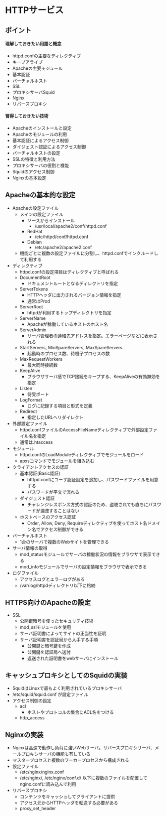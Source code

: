 HTTPサービス
===

## ポイント

#### 理解しておきたい用語と概念

* httpd.confの主要なディレクティブ
* キープアライブ
* Apacheの主要モジュール
* 基本認証
* バーチャルホスト
* SSL
* プロキシサーバSquid
* Nginx
* リバースプロキシ

#### 習得しておきたい技術

* Apacheのインストールと設定
* Apacheのモジュールの利用
* 基本認証によるアクセス制御
* ダイジェスト認証によるアクセス制御
* バーチャルホストの設定
* SSLの特徴と利用方法
* プロキシサーバの役割と機能
* Squidのアクセス制御
* Nginxの基本設定

## Apacheの基本的な設定

* Apacheの設定ファイル
    * メインの設定ファイル
        * ソースからインストール
            * /usr/local/apache2/conf/httpd.conf
        * RedHat
            * /etc/httpd/conf/httpd.conf
        * Debian
            * /etc/apache2/apache2.conf
    * 機能ごとに複数の設定ファイルに分割し、httpd.confでインクルードして利用する
* ディレクティブ
    * httpd.confの設定項目はディレクティブと呼ばれる
    * DocumentRoot
        * ドキュメントルートとなるディレクトリを指定
    * ServerTokens
        * HTTPヘッダに出力されるバージョン情報を指定
        * 通常はProd
    * ServerRoot
        * httpdが利用するトップディレクトリを指定
    * ServerName
        * Apacheが稼働しているホストのホスト名
    * ServerAdmin
        * サーバ管理者の連絡先アドレスを指定。エラーページなどに表示される
    * StartServers, MinSpareServers, MaxSpareServers
        * 起動時のプロセス数、待機子プロセスの数
    * MaxRequestWorkers
        * 最大同時接続数
    * KeepAlive
        * ブラウザサーバ感でTCP接続をキープする、KeepAliveの有効無効を指定
    * Listen
        * 待受ポート
    * LogFormat
        * ログに記録する項目と形式を定義
    * Redirect
        * 指定したURLへリダイレクト
* 外部設定ファイル
    * httpd.confファイルのAccessFileNameディレクティブで外部設定ファイル名を指定
    * 通常は.htaccess
* モジュール
    * httpd.confのLoadModuleディレクティブでモジュールをロード
    * apxsコマンドでモジュールを組み込む
* クライアントアクセスの認証
    * 基本認証(Basic認証)
        * htttpd.confにユーザ認証設定を追加し、パスワードファイルを用意する
        * パスワードが平文で流れる
    * ダイジェスト認証
        * チャレンジレスポンス方式の認証のため、盗聴されても直ちにパスワードが漏洩することはない
    * ホストベースのアクセス認証
        * Order, Allow, Deny, Requireディレクティブを使ってホスト名ドメイン名でアクセス制御ができる
* バーチャルホスト
    * 1台のサーバで複数のWebサイトを管理できる
* サーバ情報の取得
    * mod_statusモジュールでサーバの稼働状況の情報をブラウザで表示できる
    * mod_infoモジュールでサーバの設定情報をブラウザで表示できる
* ログファイル
    * アクセスログとエラーログがある
    * /var/log/httpdディレクトリ以下に格納

## HTTPS向けのApacheの設定

* SSL
    * 公開鍵暗号を使ったセキュリティ技術
    * mod_sslモジュールを使用
    * サーバ証明書によってサイトの正当性を証明
    * サーバ証明書を認証局から入手する手順
        * 公開鍵と暗号鍵を作成
        * 公開鍵を認証局へ送付
        * 返送された証明書をwebサーバにインストール

## キャッシュプロキシとしてのSquidの実装

* SquidはLinuxで最もよく利用されているプロキシサーバ
* /etc/squid/squid.conf が設定ファイル
* アクセス制御の設定
    * acl
        * ホストやプロトコルの集合にACL名をつける
    * http_access

## Nginxの実装

* Nginxは高速で動作し負荷に強いWebサーバ。リバースプロキシサーバ、メールプロキシサーバの機能も有している
* マスタープロセスと複数のワーカープロセスから構成される
* 設定ファイル
    * /etc/nginx/nginx.conf
    * /etc/nginx/, /etc/nginx/conf.d/ 以下に複数のファイルを配置してnginx.confに読み込んで利用
* リバースプロキシ
    * コンテンツをキャッシュしてクライアントに提供
    * アクセス元からHTTPヘッダを転送する必要がある
    * proxy_set_header
    
